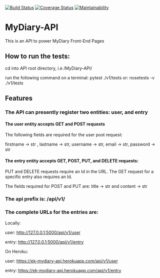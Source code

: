 [![Build Status](https://travis-ci.org/Edward-K1/MyDiary-API.svg?branch=develop)](https://travis-ci.org/Edward-K1/MyDiary-API)
[![Coverage Status](https://coveralls.io/repos/github/Edward-K1/MyDiary-API/badge.svg?branch=feature)](https://coveralls.io/github/Edward-K1/MyDiary-API?branch=feature)
[![Maintainability](https://api.codeclimate.com/v1/badges/5a4da4bfaef192469018/maintainability)](https://codeclimate.com/github/Edward-K1/MyDiary-API/maintainability)

# MyDiary-API
This is an API to power MyDiary Front-End Pages

## How to run the tests:

 cd into API root directory, i.e /MyDiary-API/

 run the following command on a terminal: pytest ./v1/tests or: nosetests -v ./v1/tests


## Features

### The API can presently register two entities: user, and entry

#### The user entity accepts GET and POST requests

 The following fields are required for the user post request:

   firstname -> str , lastname -> str, username -> str, email -> str, password -> str

#### The entry entity accepts GET, POST, PUT, and DELETE requests:

 PUT and DELETE requests require an Id in the URL. The GET request for a specific entry also requires an Id.

 The fields required for POST and PUT are: title -> str and content -> str

### The api prefix is: /api/v1/

### The complete URLs for the entries are:

Locally:

user: http://127.0.0.1:5000/api/v1/user

entry: http://127.0.0.1:5000/api/v1/entry


On Heroku:

user: https://ek-mydiary-api.herokuapp.com/api/v1/user

entry: https://ek-mydiary-api.herokuapp.com/api/v1/entry

